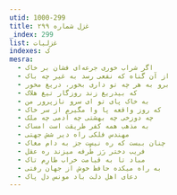 ```yaml
---
utid: 1000-299
title: غزل شماره ۲۹۹
_index: 299
list: غزلیات
indexes: ک
mesra:
  - اگر شراب خوری جرعه‌ای فشان بر خاک
  - از آن گناه که نفعی رسد به غیر چه باک
  - برو به هر چه تو داری بخور، دریغ مخور
  - که بیدریغ زند روزگار تیغ هلاک
  - به خاک پای تو ای سرو نازپرور من
  - که روز واقعه پا وا مگیرم از سر خاک
  - چه دوزخی چه بهشتی چه آدمی چه ملک
  - به مذهب همه کفر طریقت است امساک
  - مهندس فلکی راه دیر شش جهتی
  - چنان ببست که ره نیست جز به دام مغاک
  - فریب دختر رَز طُرفه میزند ره عقل
  - مباد تا به قیامت خراب طارِم تاک
  - به راه میکده حافظ خوش از جهان رفتی
  - دعای اهل دلت باد مونس دل پاک
---
```

